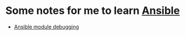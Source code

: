 # Some notes for me to learn [Ansible](www.ansible.com)

- [Ansible module debugging](https://docs.ansible.com/ansible/dev_guide/developing_modules_best_practices.html#debugging-ansiblemodule-based-modules)
